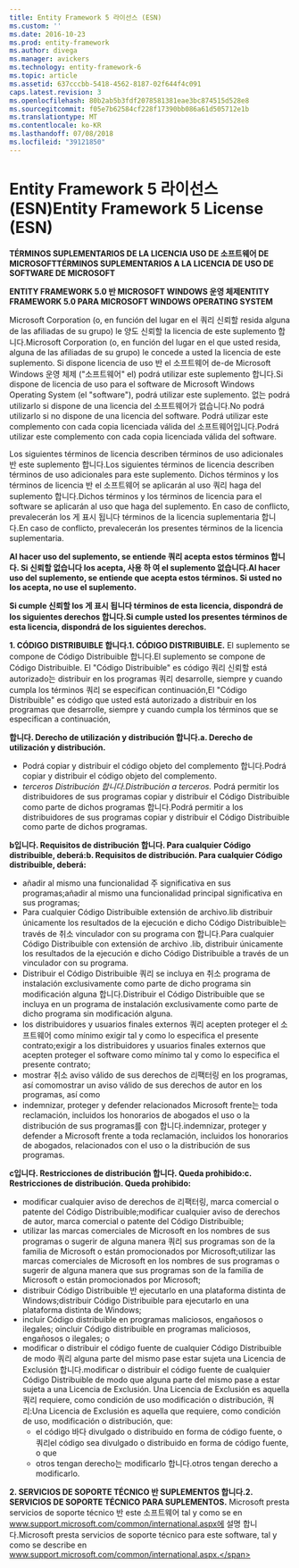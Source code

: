```yaml
---
title: Entity Framework 5 라이선스 (ESN)
ms.custom: ''
ms.date: 2016-10-23
ms.prod: entity-framework
ms.author: divega
ms.manager: avickers
ms.technology: entity-framework-6
ms.topic: article
ms.assetid: 637cccbb-5418-4562-8187-02f644f4c091
caps.latest.revision: 3
ms.openlocfilehash: 80b2ab5b3fdf2078581381eae3bc874515d528e8
ms.sourcegitcommit: f05e7b62584cf228f17390bb086a61d505712e1b
ms.translationtype: MT
ms.contentlocale: ko-KR
ms.lasthandoff: 07/08/2018
ms.locfileid: "39121850"
---
```

# <a name="entity-framework-5-license-esn"></a><span data-ttu-id="74d2b-102">Entity Framework 5 라이선스 (ESN)</span><span class="sxs-lookup"><span data-stu-id="74d2b-102">Entity Framework 5 License (ESN)</span></span>
<span data-ttu-id="74d2b-103">**TÉRMINOS SUPLEMENTARIOS DE LA LICENCIA USO DE 소프트웨어 DE MICROSOFT**</span><span class="sxs-lookup"><span data-stu-id="74d2b-103">**TÉRMINOS SUPLEMENTARIOS A LA LICENCIA DE USO DE SOFTWARE DE MICROSOFT**</span></span>

<span data-ttu-id="74d2b-104">**ENTITY FRAMEWORK 5.0 반 MICROSOFT WINDOWS 운영 체제**</span><span class="sxs-lookup"><span data-stu-id="74d2b-104">**ENTITY FRAMEWORK 5.0 PARA MICROSOFT WINDOWS OPERATING SYSTEM**</span></span>

<span data-ttu-id="74d2b-105">Microsoft Corporation (o, en función del lugar en el 쿼리 신뢰할 resida alguna de las afiliadas de su grupo) le 양도 신뢰할 la licencia de este suplemento 합니다.</span><span class="sxs-lookup"><span data-stu-id="74d2b-105">Microsoft Corporation (o, en función del lugar en el que usted resida, alguna de las afiliadas de su grupo) le concede a usted la licencia de este suplemento.</span></span> <span data-ttu-id="74d2b-106">Si dispone licencia de uso 반 el 소프트웨어 de-de Microsoft Windows 운영 체제 ("소프트웨어" el) podrá utilizar este suplemento 합니다.</span><span class="sxs-lookup"><span data-stu-id="74d2b-106">Si dispone de licencia de uso para el software de Microsoft Windows Operating System (el "software"), podrá utilizar este suplemento.</span></span> <span data-ttu-id="74d2b-107">없는 podrá utilizarlo si dispone de una licencia del 소프트웨어가 없습니다.</span><span class="sxs-lookup"><span data-stu-id="74d2b-107">No podrá utilizarlo si no dispone de una licencia del software.</span></span> <span data-ttu-id="74d2b-108">Podrá utilizar este complemento con cada copia licenciada válida del 소프트웨어입니다.</span><span class="sxs-lookup"><span data-stu-id="74d2b-108">Podrá utilizar este complemento con cada copia licenciada válida del software.</span></span>

<span data-ttu-id="74d2b-109">Los siguientes términos de licencia describen términos de uso adicionales 반 este suplemento 합니다.</span><span class="sxs-lookup"><span data-stu-id="74d2b-109">Los siguientes términos de licencia describen términos de uso adicionales para este suplemento.</span></span> <span data-ttu-id="74d2b-110">Dichos términos y los términos de licencia 반 el 소프트웨어 se aplicarán al uso 쿼리 haga del suplemento 합니다.</span><span class="sxs-lookup"><span data-stu-id="74d2b-110">Dichos términos y los términos de licencia para el software se aplicarán al uso que haga del suplemento.</span></span> <span data-ttu-id="74d2b-111">En caso de conflicto, prevalecerán los 게 표시 됩니다 términos de la licencia suplementaria 합니다.</span><span class="sxs-lookup"><span data-stu-id="74d2b-111">En caso de conflicto, prevalecerán los presentes términos de la licencia suplementaria.</span></span>

<span data-ttu-id="74d2b-112">**Al hacer uso del suplemento, se entiende 쿼리 acepta estos términos 합니다. Si 신뢰할 없습니다 los acepta, 사용 하 여 el suplemento 없습니다.**</span><span class="sxs-lookup"><span data-stu-id="74d2b-112">**Al hacer uso del suplemento, se entiende que acepta estos términos. Si usted no los acepta, no use el suplemento.**</span></span>

<span data-ttu-id="74d2b-113">**Si cumple 신뢰할 los 게 표시 됩니다 términos de esta licencia, dispondrá de los siguientes derechos 합니다.**</span><span class="sxs-lookup"><span data-stu-id="74d2b-113">**Si cumple usted los presentes términos de esta licencia, dispondrá de los siguientes derechos.**</span></span>

<span data-ttu-id="74d2b-114">**1. CÓDIGO DISTRIBUIBLE 합니다.**</span><span class="sxs-lookup"><span data-stu-id="74d2b-114">**1. CÓDIGO DISTRIBUIBLE.**</span></span> <span data-ttu-id="74d2b-115">El suplemento se compone de Código Distribuible 합니다.</span><span class="sxs-lookup"><span data-stu-id="74d2b-115">El suplemento se compone de Código Distribuible.</span></span> <span data-ttu-id="74d2b-116">El "Código Distribuible" es código 쿼리 신뢰할 está autorizado는 distribuir en los programas 쿼리 desarrolle, siempre y cuando cumpla los términos 쿼리 se especifican continuación,</span><span class="sxs-lookup"><span data-stu-id="74d2b-116">El "Código Distribuible" es código que usted está autorizado a distribuir en los programas que desarrolle, siempre y cuando cumpla los términos que se especifican a continuación,</span></span>

<span data-ttu-id="74d2b-117">**합니다. Derecho de utilización y distribución 합니다.**</span><span class="sxs-lookup"><span data-stu-id="74d2b-117">**a. Derecho de utilización y distribución.**</span></span>

-   <span data-ttu-id="74d2b-118">Podrá copiar y distribuir el código objeto del complemento 합니다.</span><span class="sxs-lookup"><span data-stu-id="74d2b-118">Podrá copiar y distribuir el código objeto del complemento.</span></span>
-   <span data-ttu-id="74d2b-119">*terceros Distribución 합니다.*</span><span class="sxs-lookup"><span data-stu-id="74d2b-119">*Distribución a terceros.*</span></span> <span data-ttu-id="74d2b-120">Podrá permitir los distribuidores de sus programas copiar y distribuir el Código Distribuible como parte de dichos programas 합니다.</span><span class="sxs-lookup"><span data-stu-id="74d2b-120">Podrá permitir a los distribuidores de sus programas copiar y distribuir el Código Distribuible como parte de dichos programas.</span></span>

<span data-ttu-id="74d2b-121">**b입니다. Requisitos de distribución 합니다. Para cualquier Código distribuible, deberá:**</span><span class="sxs-lookup"><span data-stu-id="74d2b-121">**b. Requisitos de distribución. Para cualquier Código distribuible, deberá:**</span></span>

-   <span data-ttu-id="74d2b-122">añadir al mismo una funcionalidad 주 significativa en sus programas;</span><span class="sxs-lookup"><span data-stu-id="74d2b-122">añadir al mismo una funcionalidad principal significativa en sus programas;</span></span>
-   <span data-ttu-id="74d2b-123">Para cualquier Código Distribuible extensión de archivo.lib distribuir únicamente los resultados de la ejecución e dicho Código Distribuible는 través de 취소 vinculador con su programa con 합니다.</span><span class="sxs-lookup"><span data-stu-id="74d2b-123">Para cualquier Código Distribuible con extensión de archivo .lib, distribuir únicamente los resultados de la ejecución e dicho Código Distribuible a través de un vinculador con su programa.</span></span>
-   <span data-ttu-id="74d2b-124">Distribuir el Código Distribuible 쿼리 se incluya en 취소 programa de instalación exclusivamente como parte de dicho programa sin modificación alguna 합니다.</span><span class="sxs-lookup"><span data-stu-id="74d2b-124">Distribuir el Código Distribuible que se incluya en un programa de instalación exclusivamente como parte de dicho programa sin modificación alguna.</span></span>
-   <span data-ttu-id="74d2b-125">los distribuidores y usuarios finales externos 쿼리 acepten proteger el 소프트웨어 como mínimo exigir tal y como lo especifica el presente contrato;</span><span class="sxs-lookup"><span data-stu-id="74d2b-125">exigir a los distribuidores y usuarios finales externos que acepten proteger el software como mínimo tal y como lo especifica el presente contrato;</span></span>
-   <span data-ttu-id="74d2b-126">mostrar 취소 aviso válido de sus derechos de 리팩터링 en los programas, así como</span><span class="sxs-lookup"><span data-stu-id="74d2b-126">mostrar un aviso válido de sus derechos de autor en los programas, así como</span></span>
-   <span data-ttu-id="74d2b-127">indemnizar, proteger y defender relacionados Microsoft frente는 toda reclamación, incluidos los honorarios de abogados el uso o la distribución de sus programas를 con 합니다.</span><span class="sxs-lookup"><span data-stu-id="74d2b-127">indemnizar, proteger y defender a Microsoft frente a toda reclamación, incluidos los honorarios de abogados, relacionados con el uso o la distribución de sus programas.</span></span>

<span data-ttu-id="74d2b-128">**c입니다. Restricciones de distribución 합니다. Queda prohibido:**</span><span class="sxs-lookup"><span data-stu-id="74d2b-128">**c. Restricciones de distribución. Queda prohibido:**</span></span>

-   <span data-ttu-id="74d2b-129">modificar cualquier aviso de derechos de 리팩터링, marca comercial o patente del Código Distribuible;</span><span class="sxs-lookup"><span data-stu-id="74d2b-129">modificar cualquier aviso de derechos de autor, marca comercial o patente del Código Distribuible;</span></span>
-   <span data-ttu-id="74d2b-130">utilizar las marcas comerciales de Microsoft en los nombres de sus programas o sugerir de alguna manera 쿼리 sus programas son de la familia de Microsoft o están promocionados por Microsoft;</span><span class="sxs-lookup"><span data-stu-id="74d2b-130">utilizar las marcas comerciales de Microsoft en los nombres de sus programas o sugerir de alguna manera que sus programas son de la familia de Microsoft o están promocionados por Microsoft;</span></span>
-   <span data-ttu-id="74d2b-131">distribuir Código Distribuible 반 ejecutarlo en una plataforma distinta de Windows;</span><span class="sxs-lookup"><span data-stu-id="74d2b-131">distribuir Código Distribuible para ejecutarlo en una plataforma distinta de Windows;</span></span>
-   <span data-ttu-id="74d2b-132">incluir Código distribuible en programas maliciosos, engañosos o ilegales; o</span><span class="sxs-lookup"><span data-stu-id="74d2b-132">incluir Código distribuible en programas maliciosos, engañosos o ilegales; o</span></span>
-   <span data-ttu-id="74d2b-133">modificar o distribuir el código fuente de cualquier Código Distribuible de modo 쿼리 alguna parte del mismo pase estar sujeta una Licencia de Exclusión 합니다.</span><span class="sxs-lookup"><span data-stu-id="74d2b-133">modificar o distribuir el código fuente de cualquier Código Distribuible de modo que alguna parte del mismo pase a estar sujeta a una Licencia de Exclusión.</span></span> <span data-ttu-id="74d2b-134">Una Licencia de Exclusión es aquella 쿼리 requiere, como condición de uso modificación o distribución, 쿼리:</span><span class="sxs-lookup"><span data-stu-id="74d2b-134">Una Licencia de Exclusión es aquella que requiere, como condición de uso, modificación o distribución, que:</span></span>
    -   <span data-ttu-id="74d2b-135">el código 바다 divulgado o distribuido en forma de código fuente, o 쿼리</span><span class="sxs-lookup"><span data-stu-id="74d2b-135">el código sea divulgado o distribuido en forma de código fuente, o que</span></span>
    -   <span data-ttu-id="74d2b-136">otros tengan derecho는 modificarlo 합니다.</span><span class="sxs-lookup"><span data-stu-id="74d2b-136">otros tengan derecho a modificarlo.</span></span>

<span data-ttu-id="74d2b-137">**2. SERVICIOS DE SOPORTE TÉCNICO 반 SUPLEMENTOS 합니다.**</span><span class="sxs-lookup"><span data-stu-id="74d2b-137">**2. SERVICIOS DE SOPORTE TÉCNICO PARA SUPLEMENTOS.**</span></span> <span data-ttu-id="74d2b-138">Microsoft presta servicios de soporte técnico 반 este 소프트웨어 tal y como se en www.support.microsoft.com/common/international.aspx에 설명 합니다.</span><span class="sxs-lookup"><span data-stu-id="74d2b-138">Microsoft presta servicios de soporte técnico para este software, tal y como se describe en www.support.microsoft.com/common/international.aspx.</span></span>

